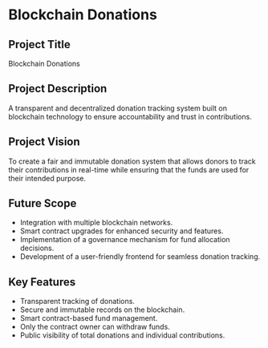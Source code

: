# Blockchain Donations

## Project Title
Blockchain Donations

## Project Description
A transparent and decentralized donation tracking system built on blockchain technology to ensure accountability and trust in contributions.

## Project Vision
To create a fair and immutable donation system that allows donors to track their contributions in real-time while ensuring that the funds are used for their intended purpose.

## Future Scope
- Integration with multiple blockchain networks.
- Smart contract upgrades for enhanced security and features.
- Implementation of a governance mechanism for fund allocation decisions.
- Development of a user-friendly frontend for seamless donation tracking.

## Key Features
- Transparent tracking of donations.
- Secure and immutable records on the blockchain.
- Smart contract-based fund management.
- Only the contract owner can withdraw funds.
- Public visibility of total donations and individual contributions.

